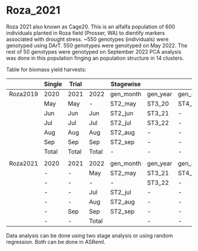 # Roza_2021
Roza 2021 also known as Cage20. 
This is an alfalfa population of 600 individuals planted in Roza field (Prosser, WA) to dientify markers associated with drought stress. ~550 genotypes (individuals) were genotyped using DArT.
550 genotypes were genotyped on May 2022. The rest of 50 genotypes were genotyped on September 2022
PCA analysis was done in this population finging an population structure in 14 clusters.

Table for biomass yield harvests:

|          | Single | Trial |       | Stagewise |          |             |
|----------|--------|-------|-------|-----------|----------|-------------|
| Roza2019 | 2020   | 2021  | 2022  | gen_month | gen_year | gen_overall |
|          | May    | May   | -     | ST2_may   | ST3_20   | ST4_Yi      |
|          | Jun    | Jun   | Jun   | ST2_jun   | ST3_21   | -           |
|          | Jul    | Jul   | Jul   | ST2_jul   | ST3_22   | -           |
|          | Aug    | Aug   | Aug   | ST2_aug   | -        | -           |
|          | Sep    | Sep   | Sep   | ST2_sep   | -        | -           |
|          | Total  | Total | Total | -         | -        | -           |
|          |        |       |       |           |          |             |
| Roza2021 | 2020   | 2021  | 2022  | gen_month | gen_year | gen_overall |
|          | -      | -     | May   | ST2_may   | ST3_21   | ST4_Yi      |
|          | -      | -     | -     | -         | ST3_22   | -           |
|          | -      | -     | Jul   | ST2_jul   | -        | -           |
|          | -      | -     | Aug   | ST2_aug   | -        | -           |
|          | -      | Sep   | Sep   | ST2_sep   | -        | -           |
|          | -      | -     | Total |           | -        | -           |

Data analysis can be done using two stage analysis or using random regression. Both can be done in ASReml.
